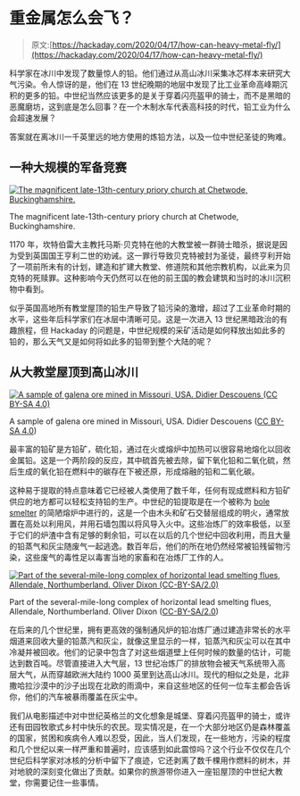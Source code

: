 # 重金属怎么会飞？

> 原文:[https://hackaday.com/2020/04/17/how-can-heavy-metal-fly/](https://hackaday.com/2020/04/17/how-can-heavy-metal-fly/)

科学家在冰川中发现了数量惊人的铅。他们通过从高山冰川采集冰芯样本来研究大气污染。令人惊讶的是，他们在 13 世纪晚期的地层中发现了比工业革命高峰期沉积的更多的铅。中世纪当然应该更多的是关于穿着闪亮盔甲的骑士，而不是黑暗的恶魔磨坊，这到底是怎么回事？在一个木制水车代表高科技的时代，铅工业为什么会超速发展？

答案就在离冰川一千英里远的地方使用的炼铅方法，以及一位中世纪圣徒的殉难。

## 一种大规模的军备竞赛

[![The magnificent late-13th-century priory church at Chetwode, Buckinghamshire.](../Images/6d9960bcd57da6be05dd014e538d5bee.png)](https://hackaday.com/wp-content/uploads/2020/04/chetwode-priory-church.jpg)

The magnificent late-13th-century priory church at Chetwode, Buckinghamshire.

1170 年，坎特伯雷大主教托马斯·贝克特在他的大教堂被一群骑士暗杀，据说是因为受到英国国王亨利二世的劝诫。这一罪行导致贝克特被封为圣徒，最终亨利开始了一项前所未有的计划，建造和扩建大教堂、修道院和其他宗教机构，以此来为贝克特的死赎罪。这种影响今天仍然可以在他的前王国的教会建筑和当时的冰川沉积物中看到。

似乎英国高地所有教堂屋顶的铅生产导致了铅污染的激增，超过了工业革命时期的水平，这些年后科学家们在冰层中清晰可见。这是一次进入 13 世纪黑暗政治的有趣旅程，但 Hackaday 的问题是，中世纪规模的采矿活动是如何释放出如此多的铅的，那么天气又是如何将如此多的铅带到整个大陆的呢？

## 从大教堂屋顶到高山冰川

[![A sample of galena ore mined in Missouri, USA. Didier Descouens (CC BY-SA 4.0)](../Images/e8c9c755273f01746f81d5142de6fc37.png)](https://hackaday.com/wp-content/uploads/2020/04/1188px-GalèneJoplinII.jpg)

A sample of galena ore mined in Missouri, USA. Didier Descouens ([CC BY-SA 4.0](https://commons.wikimedia.org/wiki/File:Gal%C3%A8neJoplinII.jpg))

最丰富的铅矿是方铅矿，硫化铅，通过在火或熔炉中加热可以很容易地熔化以回收金属铅。这是一个两阶段的反应，其中硫首先被去除，留下氧化铅和二氧化硫，然后生成的氧化铅在燃料中的碳存在下被还原，形成熔融的铅和二氧化碳。

这种易于提取的特点意味着它已经被人类使用了数千年，任何有现成燃料和方铅矿供应的地方都可以轻松支持铅的生产。中世纪的铅提取是在一个被称为 [bole smelter](https://discovery.ucl.ac.uk/id/eprint/1430483/) 的简陋熔炉中进行的，这是一个由木头和矿石交替层组成的明火，通常放置在高处以利用风，并用石墙包围以将风导入火中。这些冶炼厂的效率极低，以至于它们的炉渣中含有足够的剩余铅，可以在以后的几个世纪中回收利用，而且大量的铅蒸气和灰尘随废气一起逃逸。数百年后，他们的所在地仍然经常被铅残留物污染，这些废气的毒性足以毒害当地的家畜和在冶炼厂工作的人。

[![Part of the several-mile-long complex of horizontal lead smelting flues, Allendale, Northumberland. Oliver Dixon (CC-BY-SA/2.0) ](../Images/db96977f64f8e9a1b3a89efc78b18ee7.png)](https://hackaday.com/wp-content/uploads/2020/04/1795947_34391104.jpg)

Part of the several-mile-long complex of horizontal lead smelting flues, Allendale, Northumberland. Oliver Dixon ([CC-BY-SA/2.0](https://www.geograph.org.uk/photo/1795947))

在后来的几个世纪里，拥有更高效的强制通风炉的铅冶炼厂通过建造非常长的水平烟道来回收大量的铅蒸汽和灰尘，就像这里显示的一样，铅蒸汽和灰尘可以在其中冷凝并被回收。他们的记录中包含了对这些烟道壁上任何时候的数量的估计，可能达到数百吨。尽管直接进入大气层，13 世纪冶炼厂的排放物会被天气系统带入高层大气，从而穿越欧洲大陆约 1000 英里到达高山冰川。现代的相似之处是，北非撒哈拉沙漠中的沙子出现在北欧的雨滴中，来自这些地区的任何一位车主都会告诉你，他们的汽车被暴雨覆盖在灰尘中。

我们从电影描述中对中世纪英格兰的文化想象是城堡、穿着闪亮盔甲的骑士，或许还有田园牧歌式乡村中快乐的农民。现实情况是，在一个大部分地区仍是森林覆盖的国家，贫困和疾病令人难以忍受，因此，当人们发现，在一些地方，污染的程度和几个世纪以来一样严重和普遍时，应该感到如此震惊吗？这个行业不仅仅在几个世纪后科学家对冰核的分析中留下了痕迹，它还剥离了数千棵用作燃料的树木，并对地貌的深刻变化做出了贡献。如果你的旅游带你进入一座铅屋顶的中世纪大教堂，你需要记住一些事情。